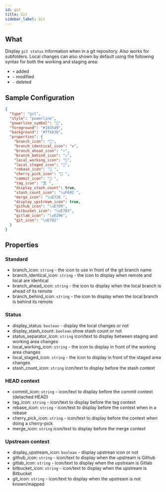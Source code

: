```yaml
---
id: git
title: Git
sidebar_label: Git
---
```


## What

Display `git status` information when in a git repository. Also works for subfolders.
Local changes can also shown by default using the following syntax for both the working and staging area:

- `+` added
- `~` modified
- `-` deleted

## Sample Configuration

```json
{
  "type": "git",
  "style": "powerline",
  "powerline_symbol": "",
  "foreground": "#193549",
  "background": "#ffeb3b",
  "properties": {
    "branch_icon": "",
    "branch_identical_icon": "≡",
    "branch_ahead_icon": "↑",
    "branch_behind_icon": "↓",
    "local_working_icon": "",
    "local_staged_icon": "",
    "rebase_icon": " ",
    "cherry_pick_icon": " ",
    "commit_icon": " ",
    "tag_icon": "笠 ",
    "display_stash_count": true,
    "stash_count_icon": "\uF692 ",
    "merge_icon": "\uE726 ",
    "display_upstream_icon": true,
    "github_icon": "\uE709",
    "bitbucket_icon": "\uE703",
    "gitlab_icon": "\uE296",
    "git_icon": "\uE702"
  }
}
```

## Properties

### Standard

- branch_icon: `string` - the icon to use in front of the git branch name
- branch_identical_icon: `string` - the icon to display when remote and local are identical
- branch_ahead_icon: `string` - the icon to display when the local branch is ahead of its remote
- branch_behind_icon: `string` - the icon to display when the local branch is behind its remote

### Status

- display_status: `boolean` - display the local changes or not
- display_stash_count: `boolean` show stash count or not
- status_separator_icon: `string` icon/text to display between staging and working area changes
- local_working_icon: `string` - the icon to display in front of the working area changes
- local_staged_icon: `string` - the icon to display in front of the staged area changes
- stash_count_icon: `string` icon/text to display before the stash context

### HEAD context

- commit_icon: `string` - icon/text to display before the commit context (detached HEAD)
- tag_icon: `string` - icon/text to display before the tag context
- rebase_icon: `string` - icon/text to display before the context when in a rebase
- cherry_pick_icon: `string` - icon/text to display before the context when doing a cherry-pick
- merge_icon: `string` icon/text to display before the merge context

### Upstream context

- display_upstream_icon: `boolean` - display upstrean icon or not
- github_icon: `string` - icon/text to display when the upstream is Github
- gitlab_icon: `string` - icon/text to display when the upstream is Gitlab
- bitbucket_icon: `string` - icon/text to display when the upstream is Bitbucket
- git_icon: `string` - icon/text to display when the upstream is not known/mapped
